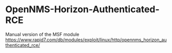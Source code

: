 # OpenNMS-Horizon-Authenticated-RCE
Manual version of the MSF module https://www.rapid7.com/db/modules/exploit/linux/http/opennms_horizon_authenticated_rce/
